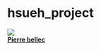 # hsueh_project

[![](https://avatars.githubusercontent.com/u/70981572?v=4?s=100)  
**Pierre bellec**](https://github.com/noe-hsueh)